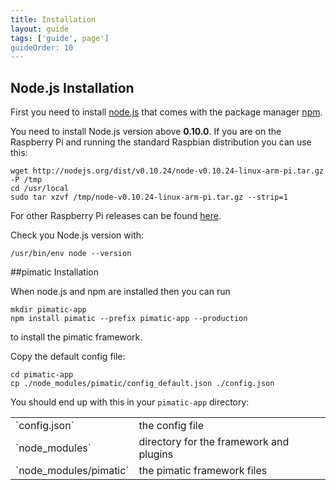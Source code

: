 ```yaml
---
title: Installation
layout: guide
tags: ['guide', page']
guideOrder: 10
---
```


## Node.js Installation

First you need to install [node.js](http://nodejs.org) that comes with the package manager 
[npm](https://npmjs.org/). 

You need to install Node.js version above __0.10.0__. If you are on the Raspberry Pi and running the 
standard Raspbian distribution you can use this:

    wget http://nodejs.org/dist/v0.10.24/node-v0.10.24-linux-arm-pi.tar.gz -P /tmp
    cd /usr/local
    sudo tar xzvf /tmp/node-v0.10.24-linux-arm-pi.tar.gz --strip=1

For other Raspberry Pi releases can be found [here](https://gist.github.com/adammw/3245130/).

Check you Node.js version with: 

    /usr/bin/env node --version

##pimatic Installation

When node.js and npm are installed then you can run

    mkdir pimatic-app
    npm install pimatic --prefix pimatic-app --production

to install the pimatic framework.

Copy the default config file:

    cd pimatic-app
    cp ./node_modules/pimatic/config_default.json ./config.json

You should end up with this in your `pimatic-app` directory:

<table class="table file-listing">
<tr><td>`config.json`</td>				       <td>the config file</td></tr>
<tr><td>`node_modules`</td>				       <td>directory for the framework and plugins</td></tr>
<tr><td>`node_modules/pimatic`</td>			   <td>the pimatic framework files</td></tr>
</table>